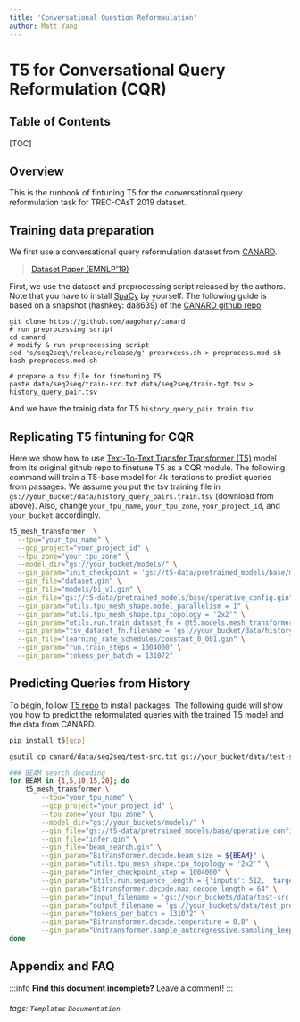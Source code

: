 ```yaml
---
title: 'Conversational Question Reformaulation'
author: Matt Yang
---
```


T5 for Conversational Query Reformulation (CQR)
===

## Table of Contents

[TOC]

Overview
---
This is the runbook of fintuning T5 for the conversational query reformulation task for TREC-CAsT 2019 dataset.

Training data preparation
---
We first use a conversational query reformulation dataset from [CANARD](https://sites.google.com/view/qanta/projects/canard).
> [Dataset Paper (EMNLP'19)](http://users.umiacs.umd.edu/~jbg/docs/2019_emnlp_sequentialqa.pdf)

First, we use the dataset and preprocessing script released by the authors. Note that you have to install [SpaCy](https://spacy.io/) by yourself.
The following guide is based on a snapshot (hashkey: da8639) of the [CANARD github repo](https://github.com/aagohary/canard):
```shell=bash
git clone https://github.com/aagohary/canard
# run preprocessing script
cd canard
# modify & run preprocessing script
sed 's/seq2seq\/release/release/g' preprocess.sh > preprocess.mod.sh
bash preprocess.mod.sh

# prepare a tsv file for finetuning T5
paste data/seq2seq/train-src.txt data/seq2seq/train-tgt.tsv > history_query_pair.tsv
```
And we have the trainig data for T5 `history_query_pair.train.tsv`

Replicating T5 fintuning for CQR
---
Here we show how to use [Text-To-Text Transfer Transformer (T5)](https://github.com/google-research/text-to-text-transfer-transformer) model from its original github repo to finetune T5 as a CQR module. The following command will train a T5-base model for 4k iterations to predict queries from passages. We assume you put the tsv training file in `gs://your_bucket/data/history_query_pairs.train.tsv` (download from above). Also, change `your_tpu_name`, `your_tpu_zone`, `your_project_id`, and `your_bucket` accordingly.

```bash
t5_mesh_transformer  \
  --tpu="your_tpu_name" \
  --gcp_project="your_project_id" \
  --tpu_zone="your_tpu_zone" \
  --model_dir="gs://your_bucket/models/" \
  --gin_param="init_checkpoint = 'gs://t5-data/pretrained_models/base/model.ckpt-999900'" \
  --gin_file="dataset.gin" \
  --gin_file="models/bi_v1.gin" \
  --gin_file="gs://t5-data/pretrained_models/base/operative_config.gin" \
  --gin_param="utils.tpu_mesh_shape.model_parallelism = 1" \
  --gin_param="utils.tpu_mesh_shape.tpu_topology = '2x2'" \
  --gin_param="utils.run.train_dataset_fn = @t5.models.mesh_transformer.tsv_dataset_fn" \
  --gin_param="tsv_dataset_fn.filename = 'gs://your_bucket/data/history_query_pairs.train.tsv'" \
  --gin_file="learning_rate_schedules/constant_0_001.gin" \
  --gin_param="run.train_steps = 1004000" \
  --gin_param="tokens_per_batch = 131072"
```

Predicting Queries from History
---
To begin, follow [T5 repo](https://github.com/google-research/text-to-text-transfer-transformer) to install packages. The following guide will show you how to predict the reformulated queries with the trained T5 model and the data from CANARD.
```bash
pip install t5[gcp]

gsutil cp canard/data/seq2seq/test-src.txt gs://your_bucket/data/test-src.canard.txt
```

```bash
### BEAM search decoding
for BEAM in {1,5,10,15,20}; do
	t5_mesh_transformer \
		--tpu="your_tpu_name" \
		--gcp_project="your_project_id" \
		--tpu_zone="your_tpu_zone" \
		--model_dir="gs://your_buckets/models/" \
		--gin_file="gs://t5-data/pretrained_models/base/operative_config.gin" \
		--gin_file="infer.gin" \
		--gin_file="beam_search.gin" \
		--gin_param="Bitransformer.decode.beam_size = ${BEAM}" \
		--gin_param="utils.tpu_mesh_shape.tpu_topology = '2x2'" \
		--gin_param="infer_checkpoint_step = 1004000" \
		--gin_param="utils.run.sequence_length = {'inputs': 512, 'targets': 64}" \
		--gin_param="Bitransformer.decode.max_decode_length = 64" \
		--gin_param="input_filename = 'gs://your_buckets/data/test-src.canard.txt'" \
		--gin_param="output_filename = 'gs://your_buckets/data/test_pred_beam_${BEAM}.txt'" \
		--gin_param="tokens_per_batch = 131072" \
		--gin_param="Bitransformer.decode.temperature = 0.0" \
		--gin_param="Unitransformer.sample_autoregressive.sampling_keep_top_k = -1"
done
```




## Appendix and FAQ

:::info
**Find this document incomplete?** Leave a comment!
:::

###### tags: `Templates` `Documentation`

